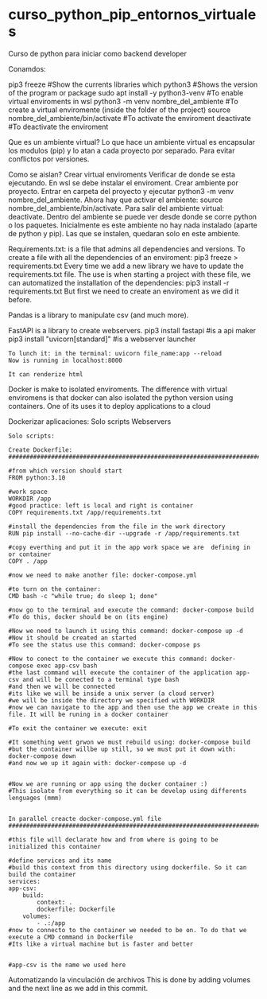 # curso_python_pip_entornos_virtuales
Curso de python para iniciar como backend developer

Conamdos:

pip3 freeze                                     #Show the currents libraries 
which python3                                   #Shows the version of the program or package
sudo apt install -y python3-venv                #To enable virtual enviroments in wsl
python3 -m venv nombre_del_ambiente             #To create a virtual enviromente (inside the folder of the project)
source nombre_del_ambiente/bin/activate         #To activate the enviroment
deactivate                                      #To deactivate the enviroment


Que es un ambiente virtual?
Lo que hace un ambiente virtual es encapsular los modulos (pip) y lo atan a cada proyecto por separado. Para evitar conflictos por versiones.

Como se aislan? Crear virtual enviroments
    Verificar de donde se esta ejecutando.
    En wsl se debe instalar el enviroment.
    Crear ambiente por proyecto. Entrar en carpeta del proyecto y ejecutar python3 -m venv nombre_del_ambiente.
    Ahora hay que activar el ambiente: source nombre_del_ambiente/bin/activate.
    Para salir del ambiente virtual: deactivate.
    Dentro del ambiente se puede ver desde donde se corre python o los paquetes.
    Inicialmente es este ambiente no hay nada instalado (aparte de python y pip).
    Las que se instalen, quedaran solo en este ambiente.

Requirements.txt: is a file that admins all dependencies and versions.
    To create a file with all the dependencies of an enviroment: pip3 freeze > requirements.txt
    Every time we add a new library we have to update the requirements.txt file.
    The use is when starting a project with these file, we can automatized the installation of the dependencies:
        pip3 install -r requirements.txt
        But first we need to create an enviroment as we did it before.

Pandas is a library to manipulate csv (and much more).

FastAPI is a library to create webservers.
    pip3 install fastapi                #is a api maker
    pip3 install "uvicorn[standard]"    #is a webserver launcher

    To lunch it: in the terminal: uvicorn file_name:app --reload
    Now is running in localhost:8000

    It can renderize html


Docker is make to isolated enviroments.
    The difference with virtual enviromens is that docker can also isolated the python version using containers.
    One of its uses it to deploy applications to a cloud
    

Dockerizar aplicaciones:
    Solo scripts
    Webservers

    Solo scripts:

    Create Dockerfile:
    ##############################################################################################################################

    #from which version should start
    FROM python:3.10    

    #work space
    WORKDIR /app    
    #good practice: left is local and right is container    
    COPY requirements.txt /app/requirements.txt  

    #install the dependencies from the file in the work directory
    RUN pip install --no-cache-dir --upgrade -r /app/requirements.txt  

    #copy everthing and put it in the app work space we are  defining in or container
    COPY . /app

    #now we need to make another file: docker-compose.yml

    #to turn on the container:
    CMD bash -c "while true; do sleep 1; done"

    #now go to the terminal and execute the command: docker-compose build
    #To do this, docker should be on (its engine)

    #Now we need to launch it using this command: docker-compose up -d
    #Now it should be created an started
    #To see the status use this command: docker-compose ps

    #Now to conect to the container we execute this command: docker-compose exec app-csv bash
    #the last command will execute the container of the application app-csv and will be conected to a terminal type bash
    #and then we will be connected
    #its like we will be inside a unix server (a cloud server)
    #we will be inside the directory we specified with WORKDIR
    #now we can navigate to the app and then use the app we create in this file. It will be runing in a docker container

    #To exit the container we execute: exit

    #It something went grwon we must rebuild using: docker-compose build
    #but the container willbe up still, so we must put it down with: docker-compose down
    #and now we up it again with: docker-compose up -d


    #Now we are running or app using the docker container :)
    #This isolate from everything so it can be develop using differents lenguages (mmm)


    In parallel creacte docker-compose.yml file
    #############################################################################################################################################

    #this file will declarate how and from where is going to be initialized this container

    #define services and its name
    #build this context from this directory using dockerfile. So it can build the container
    services:
    app-csv:
        build:
            context: .
            dockerfile: Dockerfile
        volumes:
            - .:/app
    #now to connecto to the container we needed to be on. To do that we execute a CMD command in Dockerfile
    #Its like a virtual machine but is faster and better


    #app-csv is the name we used here



Automatizando la vinculación de archivos
    This is done by adding volumes and the next line as we add in this commit.
